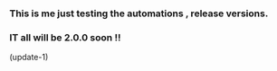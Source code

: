 ### This is me just testing the automations , release versions. 
### IT all will be 2.0.0 soon !! 

(update-1)
